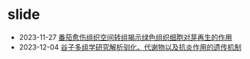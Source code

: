 # slide

- 2023-11-27 [番茄愈伤组织空间转组揭示绿色组织细胞对芽再生的作用](https://laowang2023.cn/slide/2023/11/27/20231127-tomatoCallusSpatialTranscriptomics)
- 2023-12-04 [谷子多组学研究解析驯化、代谢物以及抗炎作用的遗传机制](https://laowang2023.cn/slide/2023/12/02/20231204-milletMultiOmics)
